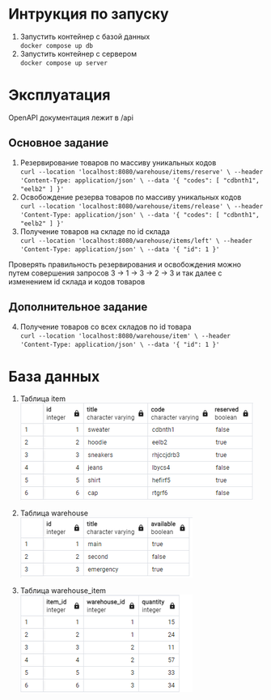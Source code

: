 # Интрукция по запуску
1. Запустить контейнер с базой данных<br>
`docker compose up db`
2. Запустить контейнер с сервером<br>
`docker compose up server`

# Эксплуатация
OpenAPI документация лежит в /api

## Основное задание
1. Резервирование товаров по массиву уникальных кодов<br>
`curl --location 'localhost:8080/warehouse/items/reserve' \
   --header 'Content-Type: application/json' \
   --data '{
    "codes": [
        "cdbnth1",
        "eelb2"
    ]
}'`
2. Освобождение резерва товаров по массиву уникальных кодов<br>
`curl --location 'localhost:8080/warehouse/items/release' \
   --header 'Content-Type: application/json' \
   --data '{
    "codes": [
        "cdbnth1",
        "eelb2"
    ]
}'`
3. Получение товаров на складе по id склада<br>
`curl --location 'localhost:8080/warehouse/items/left' \
   --header 'Content-Type: application/json' \
   --data '{
    "id": 1
}'`

Проверять правильность резервирования и освобождения можно путем совершения запросов 3 -> 1 -> 3 -> 2 -> 3 и так далее с изменением id склада и кодов товаров

## Дополнительное задание
4. Получение товаров со всех складов по id товара<br>
`curl --location 'localhost:8080/warehouse/item' \
   --header 'Content-Type: application/json' \
   --data '{
    "id": 1
}'`

# База данных
1. Таблица item<br>
![item](https://github.com/teatou/lamoda/raw/main/api/pics/item_sql.png)

2. Таблица warehouse<br>
![item](https://github.com/teatou/lamoda/raw/main/api/pics/warehouse_sql.png)

3. Таблица warehouse_item<br>
![item](https://github.com/teatou/lamoda/raw/main/api/pics/warehouse_item_sql.png)